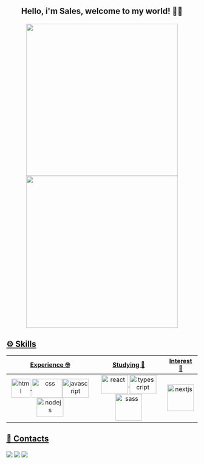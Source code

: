 ## <p align="center">Hello, i'm Sales, welcome to my world! 👋🧠<p>

<div align="center">
  <a href="https://github.com/sales-araujo">
  <img width="400px" src="https://github-readme-stats.vercel.app/api?username=sales-araujo&show_icons=true&theme=midnight-purple&include_all_commits=true&count_private=true" />  
    <img width="400px" src="https://github-readme-stats.vercel.app/api/top-langs/?username=sales-araujo&layout=compact&langs_count=7&theme=midnight-purple">
</div>
 
  
## ⚙ Skills
  
<div align="center">

  
Experience 🤓 |  Studying 📖  |  Interest 🧐
:-------------: | :---------: | :---------:
<img align="center" alt="html" width="50" height="50" src="https://cdn.jsdelivr.net/gh/devicons/devicon/icons/html5/html5-original.svg"/>   <img align="center" alt="css" width="80" height="50" src="https://cdn.jsdelivr.net/gh/devicons/devicon/icons/css3/css3-original.svg" /><img align="center" alt="javascript" width="70" height="50"  src="https://cdn.jsdelivr.net/gh/devicons/devicon/icons/javascript/javascript-original.svg" /> <img align="center" alt="nodejs" height="50" width="70" src="https://cdn.jsdelivr.net/gh/devicons/devicon/icons/nodejs/nodejs-original.svg"/> | <img align="center" alt="react" width="70" height="50" src="https://cdn.jsdelivr.net/gh/devicons/devicon/icons/react/react-original.svg" /> <img align="center" alt="typescript" width="70" height="50" src="https://cdn.jsdelivr.net/gh/devicons/devicon/icons/typescript/typescript-original.svg" /> <img align="center" alt="sass" width="70" height="70" src="https://cdn.jsdelivr.net/gh/devicons/devicon/icons/sass/sass-original.svg" /> | <img align="center" alt="nextjs" height="70" width="70" src="https://user-images.githubusercontent.com/92824127/153253239-3438fc21-f08c-4ae3-890d-5f64868a62a4.svg" />

</div>
  
  
 ## <p>📧 Contacts</p>
  
 <div>
 <a href="https://discord.gg/AnH566MH" target="_blank"><img src="https://img.shields.io/badge/Discord-7289DA?style=for-the-badge&logo=discord&logoColor=white" target="_blank"></a> 
  <a href = "mailto:sales.correia@hotmail.com"><img src="https://img.shields.io/badge/Microsoft_Outlook-0078D4?style=for-the-badge&logo=microsoft-outlook&logoColor=white" target="_blank"></a>
  <a href="https://www.linkedin.com/in/sales-araujo-386330234/" target="_blank"><img src="https://img.shields.io/badge/-LinkedIn-%230077B5?style=for-the-badge&logo=linkedin&logoColor=white" target="_blank"></a>
</div>
